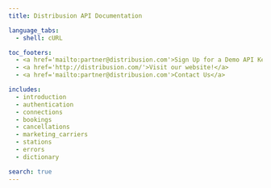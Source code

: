 ```yaml
---
title: Distribusion API Documentation

language_tabs:
  - shell: cURL

toc_footers:
  - <a href='mailto:partner@distribusion.com'>Sign Up for a Demo API Key</a>
  - <a href='http://distribusion.com/'>Visit our website!</a>
  - <a href='mailto:partner@distribusion.com'>Contact Us</a>

includes:
  - introduction
  - authentication
  - connections
  - bookings
  - cancellations
  - marketing_carriers
  - stations
  - errors
  - dictionary

search: true
---
```

